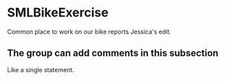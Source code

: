# SMLBikeExercise
Common place to work on our bike reports Jessica's edit. 
## The group can add comments in this subsection
Like a single statement.
